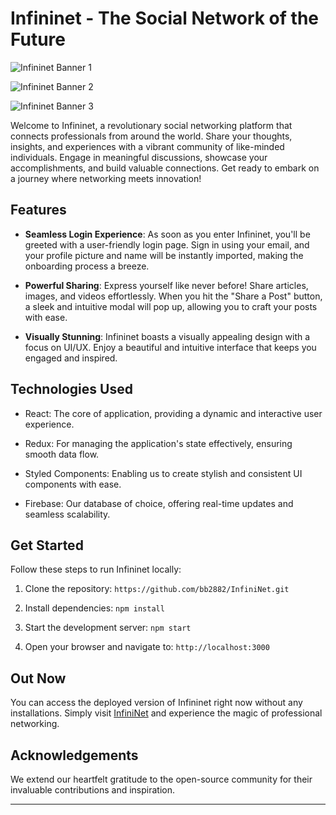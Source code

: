 # Infininet - The Social Network of the Future

![Infininet Banner 1](https://github.com/bb2882/InfiniNet/assets/70382872/d2e647f3-5064-4bf9-b1d9-7b830988fb14)

![Infininet Banner 2](https://github.com/bb2882/InfiniNet/assets/70382872/4acae84d-0341-4bc6-8ec0-363edb7248d1)

![Infininet Banner 3](https://github.com/bb2882/InfiniNet/assets/70382872/0ddfe094-d816-454f-82d5-77eff25d163a)

Welcome to Infininet, a revolutionary social networking platform that connects professionals from around the world. Share your thoughts, insights, and experiences with a vibrant community of like-minded individuals. Engage in meaningful discussions, showcase your accomplishments, and build valuable connections. Get ready to embark on a journey where networking meets innovation!

## Features

- **Seamless Login Experience**: As soon as you enter Infininet, you'll be greeted with a user-friendly login page. Sign in using your email, and your profile picture and name will be instantly imported, making the onboarding process a breeze.

- **Powerful Sharing**: Express yourself like never before! Share articles, images, and videos effortlessly. When you hit the "Share a Post" button, a sleek and intuitive modal will pop up, allowing you to craft your posts with ease.

- **Visually Stunning**: Infininet boasts a visually appealing design with a focus on UI/UX. Enjoy a beautiful and intuitive interface that keeps you engaged and inspired.

## Technologies Used

- React: The core of application, providing a dynamic and interactive user experience.

- Redux: For managing the application's state effectively, ensuring smooth data flow.

- Styled Components: Enabling us to create stylish and consistent UI components with ease.

- Firebase: Our database of choice, offering real-time updates and seamless scalability.

## Get Started

Follow these steps to run Infininet locally:

1. Clone the repository: `https://github.com/bb2882/InfiniNet.git`

2. Install dependencies: `npm install`

3. Start the development server: `npm start`

4. Open your browser and navigate to: `http://localhost:3000`

## Out Now

You can access the deployed version of Infininet right now without any installations. Simply visit [InfiniNet](https://infininet-ef987.web.app/) and experience the magic of professional networking.

## Acknowledgements

We extend our heartfelt gratitude to the open-source community for their invaluable contributions and inspiration.

---
